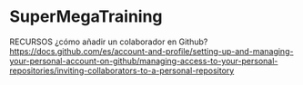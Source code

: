 # SuperMegaTraining

RECURSOS
¿cómo  añadir un colaborador en Github?  https://docs.github.com/es/account-and-profile/setting-up-and-managing-your-personal-account-on-github/managing-access-to-your-personal-repositories/inviting-collaborators-to-a-personal-repository



